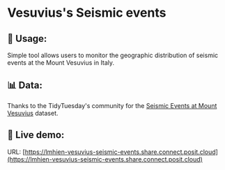 # Vesuvius's Seismic events

## 📖 Usage:
Simple tool allows users to monitor the geographic distribution of seismic events at the Mount Vesuvius in Italy.

## 📊 Data: 
Thanks to the TidyTuesday's community for the [Seismic Events at Mount Vesuvius](https://github.com/rfordatascience/tidytuesday/blob/main/data/2025/2025-05-13/readme.md) dataset.

## 🚀 Live demo:
URL: [https://lmhien-vesuvius-seismic-events.share.connect.posit.cloud](https://lmhien-vesuvius-seismic-events.share.connect.posit.cloud)
